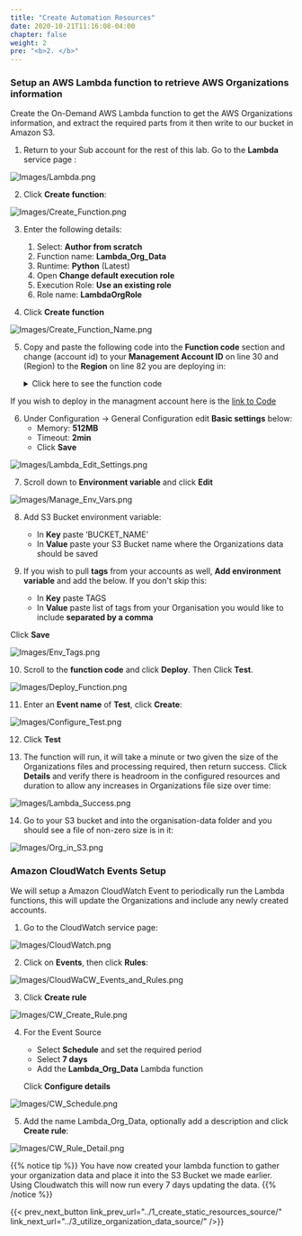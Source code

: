 ```yaml
---
title: "Create Automation Resources"
date: 2020-10-21T11:16:08-04:00
chapter: false
weight: 2
pre: "<b>2. </b>"
---
```


### Setup an AWS Lambda function to retrieve AWS Organizations information

Create the On-Demand AWS Lambda function to get the AWS Organizations information, and extract the required parts from it then write to our bucket in Amazon S3. 

1.	Return to your Sub account for the rest of this lab. Go to the **Lambda** service page :

![Images/Lambda.png](/Cost/300_Organization_Data_CUR_Connection/Images/Lambda.png)

2.	Click **Create function**:

![Images/Create_Function.png](/Cost/300_Organization_Data_CUR_Connection/Images/Create_Function.png)

3.	Enter the following details:
    1.	Select: **Author from scratch**
    2.	Function name: **Lambda_Org_Data**
    3.	Runtime: **Python** (Latest)
    4.	Open **Change default execution role**
    5.  Execution Role: **Use an existing role**
    6.	Role name: **LambdaOrgRole**

4.	Click **Create function**

![Images/Create_Function_Name.png](/Cost/300_Organization_Data_CUR_Connection/Images/Create_Function_Name.png)

5.	Copy and paste the following code into the **Function code** section and change (account id) to your **Management Account ID** on line 30 and (Region) to the **Region** on line 82 you are deploying in:

    <details>
    <summary> Click here to see the function code</summary>
        
        #!/usr/bin/env python3

        #Gets org data, grouped by ous and tags from managment accounts in json
        #Author Stephanie Gooch 2020

        import argparse
        import boto3
        from botocore.exceptions import ClientError
        from botocore.client import Config
        import os
        import datetime
        import json

        def myconverter(o):
            if isinstance(o, datetime.datetime):
                return o.__str__()

        def list_tags(client, resource_id):
            tags = []
            paginator = client.get_paginator("list_tags_for_resource")
            response_iterator = paginator.paginate(ResourceId=resource_id)
            for response in response_iterator:
                tags.extend(response['Tags'])
            return tags
            
        def lambda_handler(event, context):

            sts_connection = boto3.client('sts')
            acct_b = sts_connection.assume_role(
                RoleArn="arn:aws:iam::(account id):role/OrganizationLambdaAccessRole",
                RoleSessionName="cross_acct_lambda"
            )
            
            ACCESS_KEY = acct_b['Credentials']['AccessKeyId']
            SECRET_KEY = acct_b['Credentials']['SecretAccessKey']
            SESSION_TOKEN = acct_b['Credentials']['SessionToken']

            # create service client using the assumed role credentials
            client = boto3.client(
                "organizations", region_name="us-east-1", #Using the Organizations client to get the data. This MUST be us-east-1 regardless of region you have the Lamda in
                aws_access_key_id=ACCESS_KEY,
                aws_secret_access_key=SECRET_KEY,
                aws_session_token=SESSION_TOKEN,
            )

            root_id    = client.list_roots()['Roots'][0]['Id']
            ou_id_list = get_ou_ids(root_id, client)
            
            with open('/tmp/ou-org.json', 'w') as f: # Saving in the temporay folder in the lambda
                for ou in ou_id_list.keys():
                    account_data(f, ou, ou_id_list[ou][0], client)
            s3_upload('ou-org')

            with open('/tmp/acc-org.json', 'w') as f: # Saving in the temporay folder in the lambda
                account_data(f, root_id, root_id, client)
            s3_upload('acc-org')

        def account_data(f, parent, parent_name, client):
            tags_check = os.environ["TAGS"]
            account_id_list = get_acc_ids(parent, client)
            for account_id in account_id_list:
                response = client.describe_account(AccountId=account_id)
                account  = response["Account"]          
                if tags_check != '':
                    tags_list = list_tags(client, account["Id"]) #gets the lists of tags for this account
                    
                    for tag in os.environ.get("TAGS").split(","): #looking at tags in the enviroment variables split by a space
                        for org_tag in tags_list:
                            if tag == org_tag['Key']: #if the tag found on the account is the same as the current one in the environent varibles, add it to the data
                                value = org_tag['Value']
                                kv = {tag : value}
                                account.update(kv)
                account.update({'Parent' : parent_name})        
                data = json.dumps(account, default = myconverter) #converts datetime to be able to placed in json

                f.write(data)
                f.write('\n')

        def s3_upload(file_name):
            bucket = os.environ["BUCKET_NAME"] #Using environment variables below the Lambda will use your S3 bucket
            try:
                s3 = boto3.client('s3', '(Region)',
                                config=Config(s3={'addressing_style': 'path'}))
                s3.upload_file(
                    f'/tmp/{file_name}.json', bucket, f"organisation-data/{file_name}.json") #uploading the file with the data to s3
                print(f"{file_name}org data in s3")
            except Exception as e:
                print(e)



        def get_ou_ids(parent_id, client):
            full_result = {}
            
            paginator = client.get_paginator('list_organizational_units_for_parent')
            iterator  = paginator.paginate(
                ParentId=parent_id

            )

            for page in iterator:
                for ou in page['OrganizationalUnits']:
                    print(ou['Name'])
                    full_result[ou['Id']]=[]
                    full_result[ou['Id']].append(ou['Name'])


            return full_result

        def get_acc_ids(parent_id,  client):
            full_result = []
            
            paginator = client.get_paginator('list_accounts_for_parent')
            iterator  = paginator.paginate(
                ParentId=parent_id
            )

            for page in iterator:
                for acc in page['Accounts']:
                    print(acc['Id'])
                    full_result.append(acc['Id'])


            return full_result


    </details>

If you wish to deploy in the managment account here is the [link to Code](/Cost/300_Organization_Data_CUR_Connection/Code/org_data_ou_man_tags.py)


6.	Under Configuration -> General Configuration edit **Basic settings** below:
    -	Memory: **512MB**
    -	Timeout: **2min**
    -	Click **Save**


![Images/Lambda_Edit_Settings.png](/Cost/300_Organization_Data_CUR_Connection/Images/Lambda_Edit_Settings.png)

7.	Scroll down to **Environment variable** and click **Edit**

![Images/Manage_Env_Vars.png](/Cost/300_Organization_Data_CUR_Connection/Images/Manage_Env_Vars.png)

8.	Add S3 Bucket environment variable:
    - In **Key** paste ‘BUCKET_NAME’ 
    - In **Value** paste your S3 Bucket name where the Organizations data should be saved

9. If you wish to pull **tags** from your accounts as well, **Add environment variable** and add the below. If you don't skip this:
    - In **Key** paste TAGS
    - In **Value** paste list of tags from your Organisation you would like to include **separated by a comma**
    
Click **Save**

![Images/Env_Tags.png](/Cost/300_Organization_Data_CUR_Connection/Images/Env_Tags.png)

10.	Scroll to the **function code**  and click **Deploy**. Then Click **Test**.

![Images/Deploy_Function.png](/Cost/300_Organization_Data_CUR_Connection/Images/Deploy_Function.png)

11.	Enter an **Event name** of **Test**, click **Create**:

![Images/Configure_Test.png](/Cost/300_Organization_Data_CUR_Connection/Images/Configure_Test.png)

12.	Click **Test**

13.	The function will run, it will take a minute or two given the size of the Organizations files and processing required, then return success. Click **Details** and verify there is headroom in the configured resources and duration to allow any increases in Organizations file size over time:

![Images/Lambda_Success.png](/Cost/300_Organization_Data_CUR_Connection/Images/Lambda_Success.png)

14.	Go to your S3 bucket and into the organisation-data folder and you should see a file of non-zero size is in it:

![Images/Org_in_S3.png](/Cost/300_Organization_Data_CUR_Connection/Images/Org_in_S3.png)


### Amazon CloudWatch Events Setup

We will setup a Amazon CloudWatch Event to periodically run the Lambda functions, this will update the Organizations and include any newly created accounts.

1.	Go to the CloudWatch service page:

![Images/CloudWatch.png](/Cost/300_Organization_Data_CUR_Connection/Images/CloudWatch.png)

2.	Click on **Events**, then click **Rules**:

![Images/CloudWaCW_Events_and_Rules.png](/Cost/300_Organization_Data_CUR_Connection/Images/CW_Events_and_Rules.png)

3.	Click **Create rule**

![Images/CW_Create_Rule.png](/Cost/300_Organization_Data_CUR_Connection/Images/CW_Create_Rule.png)

4.	For the Event Source
    - Select **Schedule** and set the required period
    - Select **7 days**
    - Add the **Lambda_Org_Data** Lambda function

    Click **Configure details**

![Images/CW_Schedule.png](/Cost/300_Organization_Data_CUR_Connection/Images/CW_Schedule.png)

5.	Add the name Lambda_Org_Data, optionally add a description and click **Create rule**:

![Images/CW_Rule_Detail.png](/Cost/300_Organization_Data_CUR_Connection/Images/CW_Rule_Detail.png)


{{% notice tip %}}
You have now created your lambda function  to gather your organization data and place it into the S3 Bucket we made earlier. Using Cloudwatch this will now run every 7 days updating  the data. 
{{% /notice %}}


{{< prev_next_button link_prev_url="../1_create_static_resources_source/" link_next_url="../3_utilize_organization_data_source/" />}}
